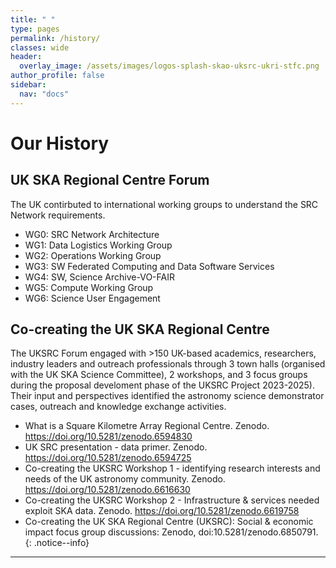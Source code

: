 ```yaml
---
title: " "
type: pages
permalink: /history/
classes: wide
header:
  overlay_image: /assets/images/logos-splash-skao-uksrc-ukri-stfc.png
author_profile: false
sidebar: 
  nav: "docs"
---
```

# Our History # 
## UK SKA Regional Centre Forum ##
<p> The UK contirbuted to international working groups to understand the SRC Network requirements.  <br>

* WG0: SRC Network Architecture	 <br>
* WG1: Data Logistics Working Group	 <br>
* WG2: Operations Working Group	 <br>
* WG3: SW Federated Computing and Data Software Services	 <br>
* WG4: SW, Science Archive-VO-FAIR	 <br>
* WG5: Compute Working Group	 <br>
* WG6: Science User Engagement <br> </p>

## Co-creating the UK SKA Regional Centre ##
<p>The UKSRC Forum engaged with >150 UK-based academics, researchers, industry leaders and outreach professionals through 3 town halls (organised with the UK SKA Science Committee), 2 workshops, and 3 focus groups during the proposal develoment phase of the UKSRC Project 2023-2025). Their input and perspectives identified the astronomy science demonstrator cases, outreach and knowledge exchange activities.<br>  

* What is a Square Kilometre Array Regional Centre. Zenodo. https://doi.org/10.5281/zenodo.6594830
* UK SRC presentation - data primer. Zenodo. https://doi.org/10.5281/zenodo.6594725
* Co-creating the UKSRC Workshop 1 - identifying research interests and needs of the UK astronomy community. Zenodo. https://doi.org/10.5281/zenodo.6616630
* Co-creating the UKSRC Workshop 2 - Infrastructure & services needed exploit SKA data. Zenodo. https://doi.org/10.5281/zenodo.6619758
* Co-creating the UK SKA Regional Centre (UKSRC): Social & economic impact focus group discussions: Zenodo, doi:10.5281/zenodo.6850791.
{: .notice--info}






---
